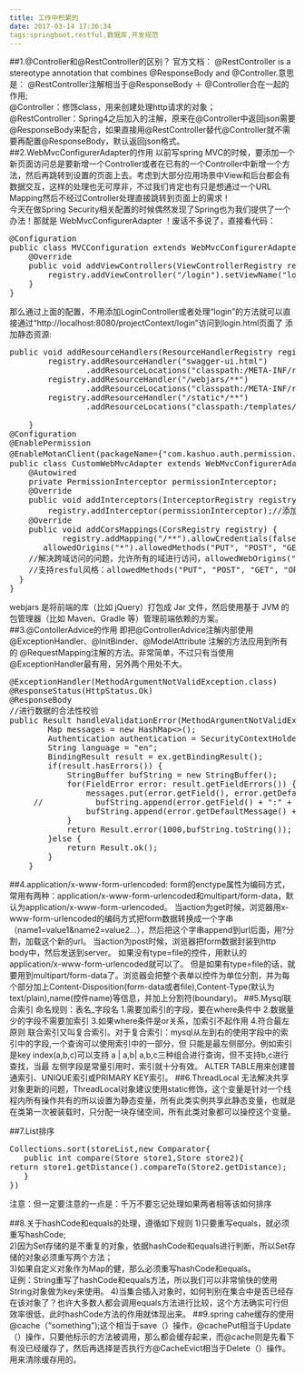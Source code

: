 ```yaml
---
title: 工作中积累的
date: 2017-03-14 17:36:34
tags:springboot,restful,数据库,开发规范  
---
```

##1.@Controller和@RestController的区别？
官方文档：
@RestController is a stereotype annotation that combines 
@ResponseBody and @Controller.意思是：
@RestController注解相当于@ResponseBody ＋ @Controller合在一起的作用;<br/>
@Controller：修饰class，用来创建处理http请求的对象；<br/>
@RestController：Spring4之后加入的注解，原来在@Controller中返回json需要@ResponseBody来配合，如果直接用@RestController替代@Controller就不需要再配置@ResponseBody，默认返回json格式。
##2.WebMvcConfigurerAdapter的作用
以前写spring MVC的时候，要添加一个新页面访问总是要新增一个Controller或者在已有的一个Controller中新增一个方法，然后再跳转到设置的页面上去。考虑到大部分应用场景中View和后台都会有数据交互，这样的处理也无可厚非，不过我们肯定也有只是想通过一个URL Mapping然后不经过Controller处理直接跳转到页面上的需求！<br/>
今天在做Spring Security相关配置的时候偶然发现了Spring也为我们提供了一个办法！那就是 WebMvcConfigurerAdapter ！废话不多说了，直接看代码：<br>
<pre>
@Configuration  
public class MVCConfiguration extends WebMvcConfigurerAdapter {       
    @Override  
    public void addViewControllers(ViewControllerRegistry registry){  
        registry.addViewController("/login").setViewName("login");  
    }  
}  
</pre>
 那么通过上面的配置，不用添加LoginController或者处理“login”的方法就可以直接通过“http://localhost:8080/projectContext/login”访问到login.html页面了
添加静态资源:
<pre>
public void addResourceHandlers(ResourceHandlerRegistry registry) {
        registry.addResourceHandler("swagger-ui.html")
                .addResourceLocations("classpath:/META-INF/resources/");
        registry.addResourceHandler("/webjars/**")
                .addResourceLocations("classpath:/META-INF/resources/webjars/");
        registry.addResourceHandler("/static*/**")
                .addResourceLocations("classpath:/templates/static/");

    }
@Configuration
@EnablePermission
@EnableMotanClient(packageName={"com.kashuo.auth.permission.api", "com.kashuo.backend.controller"})  //接口调用点的包名
public class CustomWebMvcAdapter extends WebMvcConfigurerAdapter {
    @Autowired
    private PermissionInterceptor permissionInterceptor;
    @Override
    public void addInterceptors(InterceptorRegistry registry) {
        registry.addInterceptor(permissionInterceptor);//添加自定义拦截器
    @Override
    public void addCorsMappings(CorsRegistry registry) {
           registry.addMapping("/**").allowCredentials(false).
	   allowedOrigins("*").allowedMethods("PUT", "POST", "GET", "OPTIONS", "DELETE");
    //解决跨域访问的问题，允许所有的域进行访问，allowedWebOrigins("*")
    //支持resful风格：allowedMethods("PUT", "POST", "GET", "OPTIONS", "DELETE");
  }
}
</pre>
webjars 是将前端的库（比如 jQuery）打包成 Jar 文件，然后使用基于 JVM 的包管理器（比如 Maven、Gradle 等）管理前端依赖的方案。
##3.@ContollerAdvice的作用
即把@ControllerAdvice注解内部使用@ExceptionHandler、@InitBinder、@ModelAttribute
注解的方法应用到所有的 @RequestMapping注解的方法。非常简单，不过只有当使用@ExceptionHandler最有用，另外两个用处不大。
<pre>
@ExceptionHandler(MethodArgumentNotValidException.class)
@ResponseStatus(HttpStatus.Ok)
@ResponseBody
//进行数据的合法性校验
public Result handleValidationError(MethodArgumentNotValidException ex) {
        Map<String, String> messages = new HashMap<>();
        Authentication authentication = SecurityContextHolder.getContext().getAuthentication();
        String language = "en";
        BindingResult result = ex.getBindingResult();
        if(result.hasErrors()) {
        	StringBuffer bufString = new StringBuffer();
            for(FieldError error: result.getFieldErrors()) {
                messages.put(error.getField(), error.getDefaultMessage());
     //           bufString.append(error.getField() + ":" + error.getDefaultMessage() + "\n");
                bufString.append(error.getDefaultMessage() + "\n");
            }
            return Result.error(1000,bufString.toString());
        }else {
            return Result.ok();
        }
    }
</pre>
##4.application/x-www-form-urlencoded:
form的enctype属性为编码方式，常用有两种：application/x-www-form-urlencoded和multipart/form-data，默认为application/x-www-form-urlencoded。 当action为get时候，浏览器用x-www-form-urlencoded的编码方式把form数据转换成一个字串（name1=value1&name2=value2...），然后把这个字串append到url后面，用?分割，加载这个新的url。 当action为post时候，浏览器把form数据封装到http body中，然后发送到server。 如果没有type=file的控件，用默认的application/x-www-form-urlencoded就可以了。 但是如果有type=file的话，就要用到multipart/form-data了。浏览器会把整个表单以控件为单位分割，并为每个部分加上Content-Disposition(form-data或者file),Content-Type(默认为text/plain),name(控件name)等信息，并加上分割符(boundary)。
##5.Mysql联合索引
命名规则：表名_字段名
     1.需要加索引的字段，要在where条件中
     2.数据量少的字段不需要加索引
     3.如果where条件是or关系，加索引不起作用
     4.符合最左原则
联合索引又叫复合索引。对于复合索引：mysql从左到右的使用字段中的索引中的字段,一个查询可以使用索引中的一部分，但
只能是最左侧部分。例如索引是key index(a,b,c)可以支持  a | a,b| a,b,c三种组合进行查询，但不支持b,c进行查找，当最
左侧字段是常量引用时，索引就十分有效。
ALTER TABLE用来创建普通索引、UNIQUE索引或PRIMARY KEY索引。
##6.ThreadLocal
无法解决共享对象更新的问题，ThreadLocal对象建议使用static修饰，这个变量是针对一个线程内所有操作共有的所以设置为静态变量，所有此类实例共享此静态变量，也就是在类第一次被装载时，只分配一块存储空间，所有此类对象都可以操控这个变量。

##7.List排序
<pre>
Collections.sort(storeList,new Comparator<Store>{
   public int compare(Store store1,Store store2){
return store1.getDistance().compareTo(Store2.getDistance);
   }
})
</pre>注意：但一定要注意的一点是：千万不要忘记处理如果两者相等该如何排序
##8.关于hashCode和equals的处理，遵循如下规则
1)只要重写equals，就必须重写hashCode;<br/>
2)因为Set存储的是不重复的对象，依据hashCode和equals进行判断，所以Set存储的对象必须重写两个方法；<br/>
3)如果自定义对象作为Map的健，那么必须重写hashCode和equals。<br/>
证例：String重写了hashCode和equals方法，所以我们可以非常愉快的使用String对象做为key来使用。
4)当集合插入对象时，如何判别在集合中是否已经存在该对象了？也许大多数人都会调用equals方法进行比较，这个方法确实可行但效率很低，此时hashCode方法的作用就体现出来。
##9.spring cahe缓存的使用
@cache（“something");这个相当于save（）操作，@cachePut相当于Update（）操作，只要他标示的方法被调用，那么都会缓存起来，而@cache则是先看下有没已经缓存了，然后再选择是否执行方@CacheEvict相当于Delete（）操作。用来清除缓存用的。